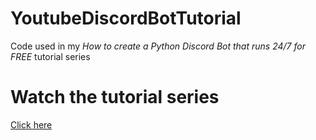 # YoutubeDiscordBotTutorial

Code used in my *How to create a Python Discord Bot that runs 24/7 for FREE* tutorial series

# Watch the tutorial series
[Click here](https://www.youtube.com/watch?v=lePyOXxWGh0&list=PLFTUL0XZZrWgY-0Kh2sktDXK-URT-sTtY)
